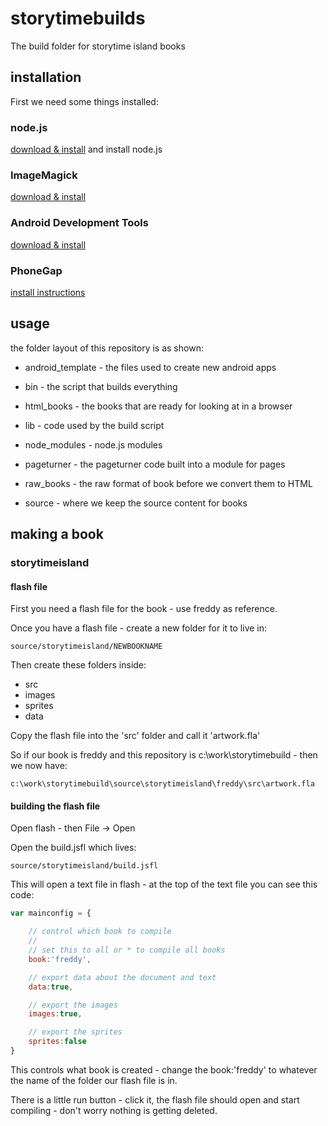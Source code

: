 storytimebuilds
===============

The build folder for storytime island books

## installation

First we need some things installed:

### node.js

[download & install](http://nodejs.org/) and install node.js

### ImageMagick

[download & install](http://www.imagemagick.org/script/binary-releases.php#windows)

### Android Development Tools

[download & install](http://developer.android.com/sdk/index.html)

### PhoneGap

[install instructions](http://phonegap.com/install/)

## usage

the folder layout of this repository is as shown:

 * android_template - the files used to create new android apps

 * bin - the script that builds everything

 * html_books - the books that are ready for looking at in a browser

 * lib - code used by the build script

 * node_modules - node.js modules

 * pageturner - the pageturner code built into a module for pages

 * raw_books - the raw format of book before we convert them to HTML

 * source - where we keep the source content for books

## making a book

### storytimeisland

#### flash file
First you need a flash file for the book - use freddy as reference.

Once you have a flash file - create a new folder for it to live in:

	source/storytimeisland/NEWBOOKNAME

Then create these folders inside:

 * src
 * images
 * sprites
 * data

Copy the flash file into the 'src' folder and call it 'artwork.fla'

So if our book is freddy and this repository is c:\work\storytimebuild - then we now have:

	c:\work\storytimebuild\source\storytimeisland\freddy\src\artwork.fla

#### building the flash file
Open flash - then File -> Open

Open the build.jsfl which lives:

	source/storytimeisland/build.jsfl

This will open a text file in flash - at the top of the text file you can see this code:

```js
var mainconfig = {

	// control which book to compile
	//
	// set this to all or * to compile all books
	book:'freddy',

	// export data about the document and text
	data:true,

	// export the images
	images:true,

	// export the sprites
	sprites:false
}

```

This controls what book is created - change the book:'freddy' to whatever the name of the folder our flash file is in.

There is a little run button - click it, the flash file should open and start compiling - don't worry nothing is getting deleted.

